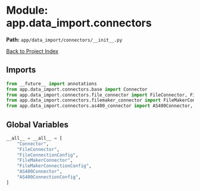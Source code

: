 # Module: app.data_import.connectors

**Path:** `app/data_import/connectors/__init__.py`

[Back to Project Index](../../../../index.md)

## Imports
```python
from __future__ import annotations
from app.data_import.connectors.base import Connector
from app.data_import.connectors.file_connector import FileConnector, FileConnectionConfig
from app.data_import.connectors.filemaker_connector import FileMakerConnector, FileMakerConnectionConfig
from app.data_import.connectors.as400_connector import AS400Connector, AS400ConnectionConfig
```

## Global Variables
```python
__all__ = __all__ = [
    "Connector",
    "FileConnector",
    "FileConnectionConfig",
    "FileMakerConnector",
    "FileMakerConnectionConfig",
    "AS400Connector",
    "AS400ConnectionConfig",
]
```
